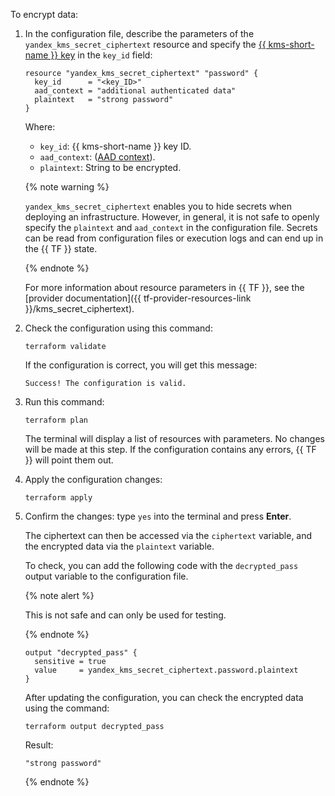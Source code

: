 To encrypt data:

1. In the configuration file, describe the parameters of the `yandex_kms_secret_ciphertext` resource and specify the [{{ kms-short-name }} key](../../kms/concepts/key.md) in the `key_id` field:

   ```hcl
   resource "yandex_kms_secret_ciphertext" "password" {
     key_id      = "<key_ID>"
     aad_context = "additional authenticated data"
     plaintext   = "strong password"
   }
   ```

   Where:

   * `key_id`: {{ kms-short-name }} key ID.
   * `aad_context`: ([AAD context](../../kms/concepts/symmetric-encryption.md#add-context)).
   * `plaintext`: String to be encrypted.

   {% note warning %}

   `yandex_kms_secret_ciphertext` enables you to hide secrets when deploying an infrastructure. However, in general, it is not safe to openly specify the `plaintext` and `aad_context` in the configuration file. Secrets can be read from configuration files or execution logs and can end up in the {{ TF }} state.

   {% endnote %}

   For more information about resource parameters in {{ TF }}, see the [provider documentation]({{ tf-provider-resources-link }}/kms_secret_ciphertext).

1. Check the configuration using this command:

   ```
   terraform validate
   ```

   If the configuration is correct, you will get this message:

   ```
   Success! The configuration is valid.
   ```

1. Run this command:

   ```
   terraform plan
   ```

   The terminal will display a list of resources with parameters. No changes will be made at this step. If the configuration contains any errors, {{ TF }} will point them out.

1. Apply the configuration changes:

   ```
   terraform apply
   ```

1. Confirm the changes: type `yes` into the terminal and press **Enter**.

   The ciphertext can then be accessed via the `ciphertext` variable, and the encrypted data via the `plaintext` variable.


   To check, you can add the following code with the `decrypted_pass` output variable to the configuration file.

   {% note alert %}

   This is not safe and can only be used for testing.

   {% endnote %}

   ```hcl
   output "decrypted_pass" {
     sensitive = true
     value     = yandex_kms_secret_ciphertext.password.plaintext
   }
   ```

   After updating the configuration, you can check the encrypted data using the command:

   ```hcl
   terraform output decrypted_pass
   ```

   Result:

   ```
   "strong password"
   ```

   {% endnote %}

